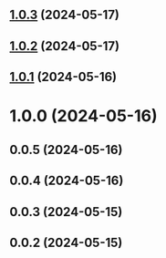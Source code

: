 ## [1.0.3](https://github.com/jizai1125/gdt-qrcode/compare/v1.0.2...v1.0.3) (2024-05-17)



## [1.0.2](https://github.com/jizai1125/gdt-qrcode/compare/v1.0.1...v1.0.2) (2024-05-17)



## [1.0.1](https://github.com/jizai1125/gdt-qrcode/compare/v1.0.0...v1.0.1) (2024-05-16)



# 1.0.0 (2024-05-16)



## 0.0.5 (2024-05-16)



## 0.0.4 (2024-05-16)



## 0.0.3 (2024-05-15)



## 0.0.2 (2024-05-15)



